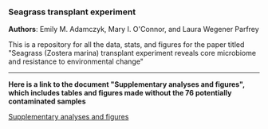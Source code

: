 ### Seagrass transplant experiment

**Authors**: Emily M. Adamczyk, Mary I. O'Connor, and Laura Wegener Parfrey


This is a repository for all the data, stats, and figures for the paper titled "Seagrass (Zostera marina) transplant experiment reveals core microbiome and resistance to environmental change"

---------------------------------------------------------------------------------------------------------------------------------

**Here is a link to the document "Supplementary analyses and figures", which includes tables and figures made without the 76 potentially contaminated samples**

[Supplementary analyses and figures](https://github.com/eadamczyk/seagrass_transplant_experiment/blob/87722d608e171cf7ea92b41f46e4883c1c8a62b2/Adamczyk_SupplementaryAnalysesFigures_MolecularEcology_20220119.docx)
